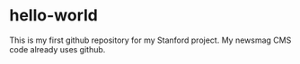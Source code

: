 # hello-world
This is my first github repository for my Stanford project. My newsmag CMS code already uses github. 
